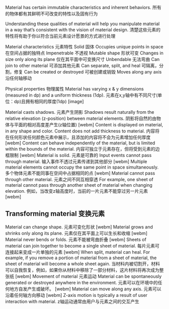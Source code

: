 Material has certain immutable characteristics and inherent behaviors.
所有的物体都有其鲜明不可改变的特性以及固有行为

Understanding these qualities of material will help you manipulate material in a way that’s consistent with the vision of material design.
清楚这些元素的特性将有助于你以符合当前元素设计愿景的方式进行处理

Material characteristics
元素特性
Solid   固体
Occupies unique points in space   在空间占据的独特点
Impenetrable    不透视
Mutable shape   形状可变
Changes in size only along its plane   仅在其平面中可变换尺寸
Unbendable    无法弯曲
Can join to other material    可添加其他元素
Can separate, split, and heal   可隔离，分割，修复
Can be created or destroyed   可被创建或销毁
Moves along any axis    沿任何轴移动

Physical properties
物理属性
Material has varying x & y dimensions (measured in dp) and a uniform thickness (1dp).
元素在x,y轴中有不同尺寸(单位：dp)且拥有相同的厚度(1dp)
[image]

Material casts shadows.
元素产生阴影
Shadows result naturally from the relative elevation (z-position) between material elements.
阴影将自然的由物体与平面的相对高度差产生(z轴位置)
[webm]
Content is displayed on material, in any shape and color. Content does not add thickness to material.
内容将在任何形状任何颜色元素中展示，且添加的内容将不会为元素增加任何厚度
[webm]
Content can behave independently of the material, but is limited within the bounds of the material.
内容可独立于元素存在，但将受到元素的边框限制
[webm]
Material is solid.
元素是可靠的
Input events cannot pass through material.
输入事件不透过元素传递到其他部分
[webm]
Multiple material elements cannot occupy the same point in space simultaneously.
多个物体元素不能同事在空间中占据相同的点
[webm]
Material cannot pass through other material.
元素之间不同互相穿透
For example, one sheet of material cannot pass through another sheet of material when changing elevation.
例如，当改变z轴高度时，当前的一片元素不能穿过另一片元素
[webm]

Transforming material
变换元素
--
Material can change shape.
元素可变化形状
[webm]
Material grows and shrinks only along its plane.
元素仅在其平面上可以生长和收缩
[webm]
Material never bends or folds.
元素不能被弯曲折叠
[webm]
Sheets of material can join together to become a single sheet of material.
每片元素可连接起来变成一片单独的元素
[webm]
When split, material can heal. For example, if you remove a portion of material from a sheet of material, the sheet of material will become a whole sheet again.
当材料内被切割开，材料可以自我恢复，例如，如果你从材料中移除了一部分材料，这片材料将再次成为整张纸
[webm]
Movement of material
元素运动
Material can be spontaneously generated or destroyed anywhere in the environment.
元素可以在环境中的任何地方自发产生或破坏。
[webm]
Material can move along any axis.
元素可以沿着任何轴方向移动
[webm]
Z-axis motion is typically a result of user interaction with material.
z轴运动通常由用户与元素之间的交互产生

